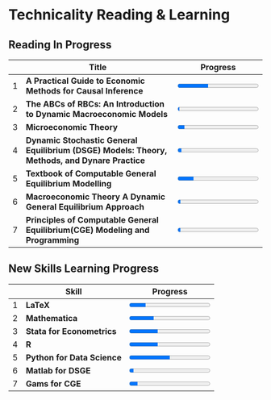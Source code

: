 # Technicality Reading & Learning

## Reading In Progress
|   | Title                                                                                          | Progress                                |
|---|------------------------------------------------------------------------------------------------|-----------------------------------------|
| 1 | **A Practical Guide to Economic Methods for Causal Inference**                                 | <progress value=125 max=329></progress> |
| 2 | **The ABCs of RBCs: An Introduction to Dynamic Macroeconomic Models**                          | <progress value=10  max=442></progress> |
| 3 | **Microeconomic Theory**                                                                       | <progress value=40  max=458></progress> |
| 4 | **Dynamic Stochastic General Equilibrium (DSGE) Models: Theory, Methods, and Dynare Practice** | <progress value=25  max=550></progress> |
| 5 | **Textbook of Computable General Equilibrium Modelling**                                       | <progress value=36  max=182></progress> |
| 6 | **Macroeconomic Theory A Dynamic General Equilibrium Approach**                                | <progress value=20  max=617></progress> |
| 7 | **Principles of Computable General Equilibrium(CGE) Modeling and Programming**                 | <progress value=10  max=272></progress> |

## New Skills Learning  Progress
|   | Skill                          | Progress                               |
|---|--------------------------------|----------------------------------------|
| 1 | **LaTeX**                      | <progress value=20 max=100></progress> |
| 2 | **Mathematica**                | <progress value=30 max=100></progress> |
| 3 | **Stata for Econometrics**     | <progress value=35 max=100></progress> |
| 4 | **R**                          | <progress value=35 max=100></progress> |
| 5 | **Python for Data Science**    | <progress value=50 max=100></progress> |
| 6 | **Matlab for DSGE**            | <progress value=5 max=100></progress>  |
| 7 | **Gams for CGE**               | <progress value=10 max=100></progress> |